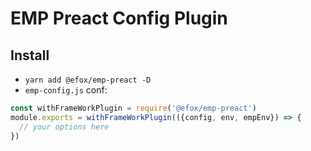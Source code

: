 # EMP Preact Config Plugin

## Install 
+ `yarn add @efox/emp-preact -D` 
+ `emp-config.js` conf:
```javascript
const withFrameWorkPlugin = require('@efox/emp-preact')
module.exports = withFrameWorkPlugin(({config, env, empEnv}) => {
  // your options here
})
```